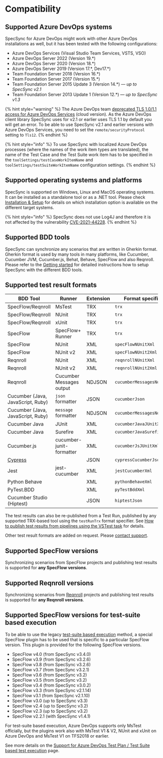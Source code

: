 # Compatibility

## Supported Azure DevOps systems <a href="supported-server-systems" id="supported-server-systems"></a>

SpecSync for Azure DevOps might work with other Azure DevOps installations as well, but it has been tested with the following configurations:

* Azure DevOps Services (Visual Studio Team Services, VSTS, VSO)
* Azure DevOps Server 2022 (Version 19.\*)
* Azure DevOps Server 2020 (Version 18.\*)
* Azure DevOps Server 2019 (Version 17.\*, Dev17.\*)
* Team Foundation Server 2018 (Version 16.\*)
* Team Foundation Server 2017 (Version 15.\*)
* Team Foundation Server 2015 Update 3 (Version 14.\*) — _up to SpecSync v2.1_
* Team Foundation Server 2013 Update 1 (Version 12.\*) — _up to SpecSync v1.3_

{% hint style="warning" %}
The Azure DevOps team [deprecated TLS 1.0/1.1 access for Azure DevOps Services](https://devblogs.microsoft.com/devops/deprecating-weak-cryptographic-standards-tls-1-0-and-1-1-in-azure-devops-services/) (cloud version). As the Azure DevOps client library SpecSync uses for v2.1 or earlier uses TLS 1.1 by default you will get an error. To be able to use SpecSync v2.1 and earlier versions with Azure DevOps Services, you need to set the `remote/securityProtocol` setting to `Tls12`.
{% endhint %}

{% hint style="info" %}
To use SpecSync with localized Azure DevOps processes (where the names of the work item types are translated), the name of the Test Case and the Test Suite work item has to be specified in the `toolSettings/testCaseWorkItemName` and `toolSettings/testSuiteWorkItemName` configuration settings.
{% endhint %}

## Supported operating systems and platforms

SpecSync is supported on Windows, Linux and MacOS operating systems. It can be installed as a standalone tool or as a .NET tool. Please check [Installation & Setup](../installation/) for details on which installation option is available on the different target systems.

{% hint style="info" %}
SpecSync does not use Log4J and therefore it is not affected by the vulnerability [CVE-2021-44228](https://github.com/advisories/GHSA-jfh8-c2jp-5v3q).
{% endhint %}

## Supported BDD tools

SpecSync can synchronize any scenarios that are written in Gherkin format. Gherkin format is used by many tools in many platforms, like Cucumber, Cucumber JVM, Cucumber.js, Behat, Behave, SpecFlow and also Reqnroll. Please refer to the [Getting started](../getting-started/) for detailed instructions how to setup SpecSync with the different BDD tools.

## Supported test result formats

| BDD Tool                                                        | Runner                   | Extension | Format specifier       |
| --------------------------------------------------------------- | ------------------------ | --------- | ---------------------- |
| SpecFlow/Reqnroll                                               | MsTest                   | TRX       | `trx`                  |
| SpecFlow/Reqnroll                                               | NUnit                    | TRX       | `trx`                  |
| SpecFlow/Reqnroll                                               | xUnit                    | TRX       | `trx`                  |
| SpecFlow                                                        | SpecFlow+ Runner         | TRX       | `trx`                  |
| SpecFlow                                                        | NUnit                    | XML       | `specFlowNUnitXml`     |
| SpecFlow                                                        | NUnit v2                 | XML       | `specFlowNUnit2Xml`    |
| Reqnroll                                                        | NUnit                    | XML       | `reqnrollNUnitXml`     |
| Reqnroll                                                        | NUnit v2                 | XML       | `reqnrollNUnit2Xml`    |
| Reqnroll                                                        | Cucumber Messages output | NDJSON    | `cucumberMessagesNdjson` |
| Cucumber (Java, JavaScript, Ruby)                               | `json` formatter         | JSON      | `cucumberJson`         |
| Cucumber (Java, JavaScript, Ruby)                               | `message` formatter      | NDJSON    | `cucumberMessagesNdjson` |
| Cucumber Java                                                   | JUnit                    | XML       | `cucumberJavaJUnitXml` |
| Cucumber Java                                                   | Surefire                 | XML       | `cucumberJavaSurefireXml` |
| Cucumber.js                                                     | cucumber-junit-formatter | XML       | `cucumberJsJUnitXml`   |
| [Cypress](../important-concepts/using-specsync-with-cypress.md) |                          | JSON      | `cypressCucumberJson`  |
| Jest                                                            | jest-cucumber            | XML       | `jestCucumberXml`      |
| Python Behave                                                   |                          | XML       | `pythonBehaveXml`      |
| PyTest.BDD                                                      |                          | XML       | `pyTestBddXml`         |
| Cucumber Studio (Hiptest)                                       |                          | JSON      | `hiptestJson`          |

The test results can also be re-published from a Test Run, published by any supported TRX-based tool using the `testRunTrx` format specifier. See [How to publish test results from pipelines using the VSTest task](../important-concepts/how-to-publish-test-results-from-pipelines-using-the-vstest-task.md) for details.

Other test result formats are added on request. Please [contact support](../contact/specsync-support.md).

## Supported SpecFlow versions <a href="supported-specflow-versions" id="supported-specflow-versions"></a>

Synchronizing scenarios from SpecFlow projects and publishing test results is supported for **any SpecFlow versions**. 

## Supported Reqnroll versions <a href="supported-reqnroll-versions" id="supported-reqnroll-versions"></a>

Synchronizing scenarios from [Reqnroll](https://reqnroll.net) projects and publishing test results is supported for **any Reqnroll versions**. 

## Supported SpecFlow versions for test-suite based execution

To be able to use the legacy [test-suite based execution](../features/test-result-publishing-features/support-for-azure-devops-test-plan-test-suite-based-test-execution.md) method, a special SpecFlow plugin has to be used that is specific to a particular SpecFlow version. This plugin is provided for the following SpecFlow versions.

* SpecFlow v4.0 (from SpecSync v3.4.0)
* SpecFlow v3.9 (from SpecSync v3.2.6)
* SpecFlow v3.8 (from SpecSync v3.2.6)
* SpecFlow v3.7 (from SpecSync v3.2.1)
* SpecFlow v3.6 (from SpecSync v3.2)
* SpecFlow v3.5 (from SpecSync v3.2)
* SpecFlow v3.4 (from SpecSync v3.0.2)
* SpecFlow v3.3 (from SpecSync v2.1.14)
* SpecFlow v3.1 (from SpecSync v2.1.10)
* SpecFlow v3.0 (up to SpecSync v3.3)
* SpecFlow v2.4 (up to SpecSync v3.2)
* SpecFlow v2.3 (up to SpecSync v3.2)
* SpecFlow v2.2.1 (with SpecSync v1.4.1)

For test-suite based execution, Azure DevOps supports only MsTest officially, but the plugins work also with MsTest V1 & V2, NUnit and xUnit on Azure DevOps and MsTest V1 on TFS2018 or earlier.

See more details on the [Support for Azure DevOps Test Plan / Test Suite based test execution](../features/test-result-publishing-features/support-for-azure-devops-test-plan-test-suite-based-test-execution.md) page.
